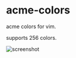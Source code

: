 # acme-colors

acme colors for vim.

supports 256 colors.

![screenshot](http://i.imgur.com/FJmTGqp.png)

